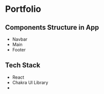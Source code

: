 # Portfolio




## Components Structure in App

- Navbar
- Main
- Footer

## Tech Stack

- React
- Chakra UI Library
-
